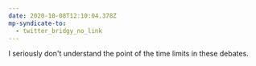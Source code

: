 ```yaml
---
date: 2020-10-08T12:10:04.378Z
mp-syndicate-to:
  - twitter_bridgy_no_link
---
```


I seriously don't understand the point of the time limits in these debates.
